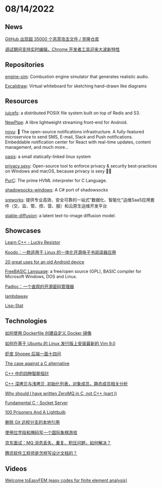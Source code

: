 # 08/14/2022

## News
[GitHub 出现超 35000 个恶意攻击文件 / 克隆仓库](https://www.oschina.net/news/205427/github-widespread-malware-attack)

[调试期间支持实时编辑，Chrome 开发者工具迎来大波新特性](https://www.oschina.net/news/206328/new-in-chrome-105-devtools)

## Repositories
[engine-sim](https://github.com/ange-yaghi/engine-sim): Combustion engine simulator that generates realistic audio.

[Excalidraw](https://github.com/excalidraw/excalidraw): Virtual whiteboard for sketching hand-drawn like diagrams

## Resources
[juicefs](https://github.com/juicedata/juicefs): a distributed POSIX file system built on top of Redis and S3.

[NewPipe](https://github.com/TeamNewPipe/NewPipe): A libre lightweight streaming front-end for Android.

[novu](https://github.com/novuhq/novu): 🚀 The open-source notifications infrastructure. A fully-featured microservice to send SMS, E-mail, Slack and Push notifications. Embeddable notification center for React with real-time updates, content management, and much more...

[oasis](https://github.com/oasislinux/oasis): a small statically-linked linux system

[privacy.sexy](https://github.com/undergroundwires/privacy.sexy): Open-source tool to enforce privacy & security best-practices on Windows and macOS, because privacy is sexy 🍑🍆

[PurC](https://github.com/HVML/PurC): The prime HVML interpreter for C Language.

[shadowsocks-windows](https://github.com/shadowsocks/shadowsocks-windows): A C# port of shadowsocks

[sreworks](https://github.com/alibaba/sreworks): 提供专业高效、安全可靠的一站式"数据化、智能化"运维SaaS应用套件（交、监、管、控、营、服）和云原生运维开发平台

[stable-diffusion](https://github.com/CompVis/stable-diffusion): a latent text-to-image diffusion model.

## Showcases
[Learn C++ - Lucky Resistor](https://luckyresistor.me/knowledge/learn-cpp/)

[Koodo：一款适用于 Linux 的一体化开源电子书阅读器应用](https://linux.cn/article-14902-1.html)

[20 great uses for an old Android device](https://www.computerworld.com/article/2487680/20-great-uses-for-an-old-android-device.html)

[FreeBASIC Language](https://www.freebasic.net/): a free/open source (GPL), BASIC compiler for Microsoft Windows, DOS and Linux.

[Padloc：一个直观的开源密码管理器](https://linux.cn/article-14913-1.html)

[lambdaway](http://lambdaway.free.fr/lambdawalks/)

[Lisp-Stat](https://lisp-stat.dev/)

## Technologies
[如何使用 Dockerfile 创建自定义 Docker 镜像](https://linux.cn/article-14896-1.html)

[如何在基于 Ubuntu 的 Linux 发行版上安装最新的 Vim 9.0](https://linux.cn/article-14899-1.html)

[虾皮 Shopee 后端一面十四问](https://mp.weixin.qq.com/s/p865pgnPWThNlgNjmnoKwQ)

[The case against a C alternative](https://c3.handmade.network/blog/p/8486-the_case_against_a_c_alternative)

[C++ 中的四种智能指针](https://xie.infoq.cn/article/a70400858ccc37544f8053b40)

[C++ 深拷贝与浅拷贝, 初始化列表，对象成员，静态成员相关分析](https://xie.infoq.cn/article/cc4f0ccf6464c426bab4d74a4)

[Why should I have written ZeroMQ in C, not C++ (part I)](https://250bpm.com/blog:4/)

[Fundamental C - Socket Server](https://www.i-programmer.info/programming/cc/15633-fundamental-c-socket-server.html)

[100 Prisoners And A Lightbulb](https://www.i-programmer.info/news/112-theory/15637-100-prisoners-and-a-lightbulb.html)

[删除 Git 远程分支的本地引用](https://linux.cn/article-14919-1.html)

[使用位字段和掩码写一个国际象棋游戏](https://linux.cn/article-14916-1.html)

[京东面试：MQ 消息丢失、重复、积压问题，如何解决？](https://mp.weixin.qq.com/s/i113NIz18UWkbJL4-p0X5g)

[腾讯软件工程师是怎样写设计文档的？](https://mp.weixin.qq.com/s/uKifzn74WjKBAcXody6cbA)

## Videos
[Welcome toEasyFEM (easy codes for finite element analysis)](https://www.youtube.com/watch?v=sUha9w5GlSY)
